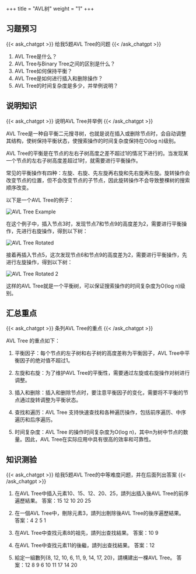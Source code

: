 +++
title = "AVL树"
weight = "1"
+++
## 习题预习
{{< ask_chatgpt >}}
给我5题AVL Tree的问题
{{< /ask_chatgpt >}}



1. AVL Tree是什么？ 
2. AVL Tree与Binary Tree之间的区别是什么？ 
3. AVL Tree如何保持平衡？ 
4. AVL Tree是如何进行插入和删除操作？ 
5. AVL Tree的时间复杂度是多少，并举例说明？   

## 说明知识
{{< ask_chatgpt >}}
说明AVL Tree并举例
{{< /ask_chatgpt >}}



AVL Tree是一种自平衡二元搜寻树，也就是说在插入或删除节点时，会自动调整其结构，使树保持平衡状态，使搜索操作的时间复杂度保持在O(log n)级别。

AVL Tree的平衡是在节点的左右子树高度之差不超过1的情况下进行的。当发现某一个节点的左右子树高度差超过1时，就需要进行平衡操作。

常见的平衡操作有四种：左旋、右旋、先左旋再右旋和先右旋再左旋。旋转操作会改变节点的位置，但不会改变节点的子节点，因此旋转操作不会导致整棵树的搜索顺序改变。

以下是一个AVL Tree的例子：

![AVL Tree Example](https://i.imgur.com/ndKjJuX.png)

在这个例子中，插入节点3时，发现节点7和节点9的高度差为2，需要进行平衡操作，先进行右旋操作，得到以下树：

![AVL Tree Rotated](https://i.imgur.com/ZJvGU23.png)

接着再插入节点5，这次发现节点6和节点9的高度差为2，需要进行平衡操作，先进行左旋操作，得到以下树：

![AVL Tree Rotated 2](https://i.imgur.com/eMu6M8f.png)

这样的AVL Tree就是一个平衡树，可以保证搜索操作的时间复杂度为O(log n)级别。   

## 汇总重点
{{< ask_chatgpt >}}
条列AVL Tree的重点
{{< /ask_chatgpt >}}



AVL Tree 的重点如下：

1. 平衡因子：每个节点的左子树和右子树的高度差称为平衡因子，AVL Tree中平衡因子的绝对值不超过1。

2. 左旋和右旋：为了维护AVL Tree的平衡性，需要通过左旋或右旋操作对树进行调整。

3. 插入和删除：插入和删除节点时，要注意平衡因子的变化，需要将不平衡的节点通过旋转调整为平衡状态。

4. 查找和遍历：AVL Tree 支持快速查找和各种遍历操作，包括前序遍历、中序遍历和后序遍历。

5. 时间复杂度：AVL Tree 的操作时间复杂度为O(log n)，其中n为树中节点的数量。因此，AVL Tree在实际应用中具有很高的效率和可靠性。   

## 知识测验
{{< ask_chatgpt >}}
给我5题AVL Tree的中等难度问题，并在后面列出答案
{{< /ask_chatgpt >}}



1. 在AVL Tree中插入元素10、15、12、20、25，請列出插入後AVL Tree的前序遍歷結果。
答案：15 12 10 20 25

2. 在一個AVL Tree中，刪除元素3，請列出刪除後AVL Tree的後序遍歷結果。
答案：4 2 5 1

3. 在AVL Tree中查找元素8的祖先，請列出查找結果。
答案：10 9

4. 在AVL Tree中查找元素11的後繼，請列出查找結果。
答案：12

5. 給定一組數列{8, 12, 10, 6, 11, 9, 14, 17, 20}，請構建出一棵AVL Tree。
答案：12 8 9 6 10 11 17 14 20   

